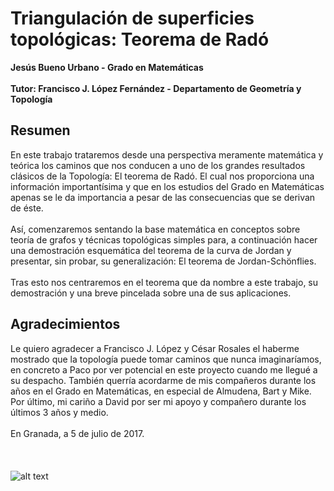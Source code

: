# Triangulación de superficies topológicas: Teorema de Radó #
**Jesús Bueno Urbano - Grado en Matemáticas**
<br><br>
**Tutor: Francisco J. López Fernández - Departamento de Geometría y Topología**
## Resumen ##
En este trabajo trataremos desde una perspectiva meramente matemática y teórica los caminos que nos conducen a uno de los grandes resultados clásicos de la Topología: El teorema de Radó. El cual nos proporciona una información importantísima y que en los estudios del Grado en Matemáticas apenas se le da importancia a pesar de las consecuencias que se derivan de éste.
<br><br>
Así, comenzaremos sentando la base matemática en conceptos sobre teoría de grafos y técnicas topológicas simples para, a continuación hacer una demostración esquemática del teorema de la curva de Jordan y presentar, sin probar, su generalización: El teorema de Jordan-Schönflies.
<br><br>
Tras esto nos centraremos en el teorema que da nombre a este trabajo, su demostración y una breve pincelada sobre una de sus aplicaciones.
## Agradecimientos ##
Le quiero agradecer a Francisco J. López y César Rosales el haberme mostrado que la topología puede tomar caminos que nunca imaginaríamos, en concreto a Paco por ver potencial en este proyecto cuando me llegué a su despacho. También querría acordarme de mis compañeros durante los años en el Grado en Matemáticas, en especial de Almudena, Bart y Mike. Por último, mi cariño a David por ser mi apoyo y compañero durante los últimos 3 años y medio.
<br><br>
En Granada, a 5 de julio de 2017.
<br><br>
<br><br>
![alt text](http://secretariageneral.ugr.es/pages/ivc/descarga/_img/horizontal/ugrmarca02color_2/!)
<br><br>
